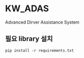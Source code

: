 # KW_ADAS
Advanced Dirver Assistance System

## 필요 library 설치
```
pip install -r requirements.txt
```
